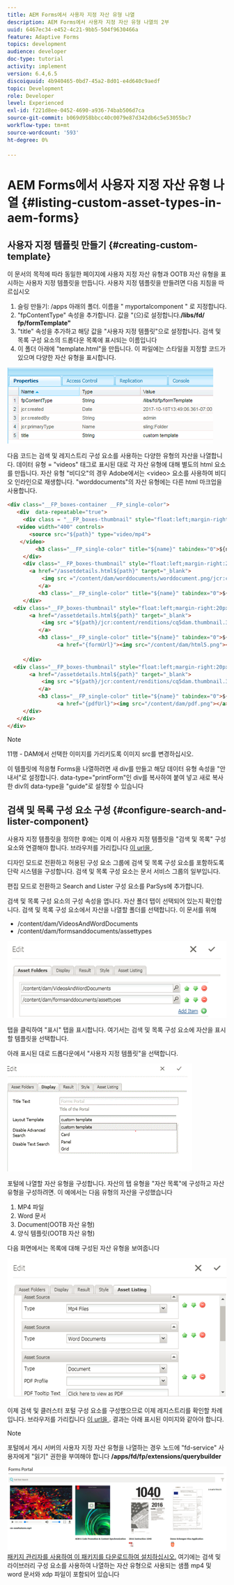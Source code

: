 ```yaml
---
title: AEM Forms에서 사용자 지정 자산 유형 나열
description: AEM Forms에서 사용자 지정 자산 유형 나열의 2부
uuid: 6467ec34-e452-4c21-9bb5-504f9630466a
feature: Adaptive Forms
topics: development
audience: developer
doc-type: tutorial
activity: implement
version: 6.4,6.5
discoiquuid: 4b940465-0bd7-45a2-8d01-e4d640c9aedf
topic: Development
role: Developer
level: Experienced
exl-id: f221d8ee-0452-4690-a936-74bab506d7ca
source-git-commit: b069d958bbcc40c0079e87d342db6c5e53055bc7
workflow-type: tm+mt
source-wordcount: '593'
ht-degree: 0%

---
```


# AEM Forms에서 사용자 지정 자산 유형 나열 {#listing-custom-asset-types-in-aem-forms}

## 사용자 지정 템플릿 만들기 {#creating-custom-template}

이 문서의 목적에 따라 동일한 페이지에 사용자 지정 자산 유형과 OOTB 자산 유형을 표시하는 사용자 지정 템플릿을 만듭니다. 사용자 지정 템플릿을 만들려면 다음 지침을 따르십시오

1. 슬링 만들기: /apps 아래의 폴더. 이름을 &quot; myportalcomponent &quot; 로 지정합니다.
1. &quot;fpContentType&quot; 속성을 추가합니다. 값을 &quot;(으)로 설정합니다.**/libs/fd/ fp/formTemplate&quot;**
1. &quot;title&quot; 속성을 추가하고 해당 값을 &quot;사용자 지정 템플릿&quot;으로 설정합니다. 검색 및 목록 구성 요소의 드롭다운 목록에 표시되는 이름입니다
1. 이 폴더 아래에 &quot;template.html&quot;을 만듭니다. 이 파일에는 스타일을 지정할 코드가 있으며 다양한 자산 유형을 표시합니다.

![appsfolder](assets/appsfolder_.png)

다음 코드는 검색 및 레지스트리 구성 요소를 사용하는 다양한 유형의 자산을 나열합니다. 데이터 유형 = &quot;videos&quot; 태그로 표시된 대로 각 자산 유형에 대해 별도의 html 요소를 만듭니다. 자산 유형 &quot;비디오&quot;의 경우 Adobe에서는 &lt;video> 요소를 사용하여 비디오 인라인으로 재생합니다. &quot;worddocuments&quot;의 자산 유형에는 다른 html 마크업을 사용합니다.

```html
<div class="__FP_boxes-container __FP_single-color">
   <div  data-repeatable="true">
     <div class = "__FP_boxes-thumbnail" style="float:left;margin-right:20px;" data-type = "videos">
   <video width="400" controls>
       <source src="${path}" type="video/mp4">
    </video>
         <h3 class="__FP_single-color" title="${name}" tabindex="0">${name}</h3>
     </div>
     <div class="__FP_boxes-thumbnail" style="float:left;margin-right:20px;" data-type = "worddocuments">
       <a href="/assetdetails.html${path}" target="_blank">
           <img src ="/content/dam/worddocuments/worddocument.png/jcr:content/renditions/cq5dam.thumbnail.319.319.png"/>
          </a>
          <h3 class="__FP_single-color" title="${name}" tabindex="0">${name}</h3>
     </div>
  <div class="__FP_boxes-thumbnail" style="float:left;margin-right:20px;" data-type = "xfaForm">
       <a href="/assetdetails.html${path}" target="_blank">
           <img src ="${path}/jcr:content/renditions/cq5dam.thumbnail.319.319.png"/>
          </a>
          <h3 class="__FP_single-color" title="${name}" tabindex="0">${name}</h3>
                <a href="{formUrl}"><img src="/content/dam/html5.png"></a><p>

     </div>
  <div class="__FP_boxes-thumbnail" style="float:left;margin-right:20px;" data-type = "printForm">
       <a href="/assetdetails.html${path}" target="_blank">
           <img src ="${path}/jcr:content/renditions/cq5dam.thumbnail.319.319.png"/>
          </a>
          <h3 class="__FP_single-color" title="${name}" tabindex="0">${name}</h3>
                <a href="{pdfUrl}"><img src="/content/dam/pdf.png"></a><p>
     </div>
   </div>
</div>
```

>[!NOTE]
>
>11행 - DAM에서 선택한 이미지를 가리키도록 이미지 src를 변경하십시오.
>
>이 템플릿에 적응형 Forms을 나열하려면 새 div를 만들고 해당 데이터 유형 속성을 &quot;안내서&quot;로 설정합니다. data-type=&quot;printForm&quot;인 div를 복사하여 붙여 넣고 새로 복사한 div의 data-type을 &quot;guide&quot;로 설정할 수 있습니다

## 검색 및 목록 구성 요소 구성 {#configure-search-and-lister-component}

사용자 지정 템플릿을 정의한 후에는 이제 이 사용자 지정 템플릿을 &quot;검색 및 목록&quot; 구성 요소와 연결해야 합니다. 브라우저를 가리킵니다 [이 url을 ](http://localhost:4502/editor.html/content/AemForms/CustomPortal.html).

디자인 모드로 전환하고 허용된 구성 요소 그룹에 검색 및 목록 구성 요소를 포함하도록 단락 시스템을 구성합니다. 검색 및 목록 구성 요소는 문서 서비스 그룹의 일부입니다.

편집 모드로 전환하고 Search and Lister 구성 요소를 ParSys에 추가합니다.

검색 및 목록 구성 요소의 구성 속성을 엽니다. 자산 폴더 탭이 선택되어 있는지 확인합니다. 검색 및 목록 구성 요소에서 자산을 나열할 폴더를 선택합니다. 이 문서를 위해

* /content/dam/VideosAndWordDocuments
* /content/dam/formsanddocuments/assettypes

![assetfolder](assets/selectingassetfolders.png)

탭을 클릭하여 &quot;표시&quot; 탭을 표시합니다. 여기서는 검색 및 목록 구성 요소에 자산을 표시할 템플릿을 선택합니다.

아래 표시된 대로 드롭다운에서 &quot;사용자 지정 템플릿&quot;을 선택합니다.

![searchchandliter](assets/searchandlistercomponent.gif)

포털에 나열할 자산 유형을 구성합니다. 자산의 탭 유형을 &quot;자산 목록&quot;에 구성하고 자산 유형을 구성하려면. 이 예에서는 다음 유형의 자산을 구성했습니다

1. MP4 파일
1. Word 문서
1. Document(OOTB 자산 유형)
1. 양식 템플릿(OOTB 자산 유형)

다음 화면에서는 목록에 대해 구성된 자산 유형을 보여줍니다

![assettype](assets/assettypes.png)

이제 검색 및 클러스터 포털 구성 요소를 구성했으므로 이제 레지스트리를 확인할 차례입니다. 브라우저를 가리킵니다 [이 url을 ](http://localhost:4502/content/AemForms/CustomPortal.html?wcmmode=disabled). 결과는 아래 표시된 이미지와 같아야 합니다.

>[!NOTE]
>
>포털에서 게시 서버의 사용자 지정 자산 유형을 나열하는 경우 노드에 &quot;fd-service&quot; 사용자에게 &quot;읽기&quot; 권한을 부여해야 합니다 **/apps/fd/fp/extensions/querybuilder**

![assettype](assets/assettypeslistings.png)
[패키지 관리자를 사용하여 이 패키지를 다운로드하여 설치하십시오.](assets/customassettypekt1.zip) 여기에는 검색 및 라이브러리 구성 요소를 사용하여 나열하는 자산 유형으로 사용되는 샘플 mp4 및 word 문서와 xdp 파일이 포함되어 있습니다
